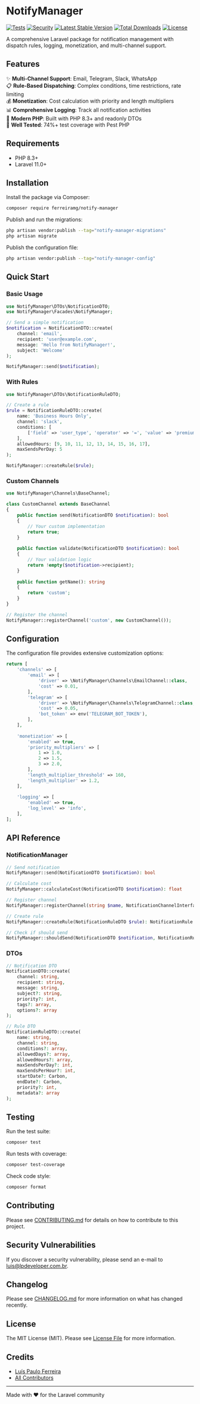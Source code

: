 # NotifyManager

[![Tests](https://github.com/Ferreiramg/notify-manager/workflows/Tests/badge.svg)](https://github.com/Ferreiramg/notify-manager/actions)
[![Security](https://github.com/Ferreiramg/notify-manager/workflows/Security%20&%20Quality/badge.svg)](https://github.com/Ferreiramg/notify-manager/actions)
[![Latest Stable Version](https://poser.pugx.org/ferreiramg/notify-manager/v/stable)](https://packagist.org/packages/ferreiramg/notify-manager)
[![Total Downloads](https://poser.pugx.org/ferreiramg/notify-manager/downloads)](https://packagist.org/packages/ferreiramg/notify-manager)
[![License](https://poser.pugx.org/ferreiramg/notify-manager/license)](https://packagist.org/packages/ferreiramg/notify-manager)

A comprehensive Laravel package for notification management with dispatch rules, logging, monetization, and multi-channel support.

## Features

✨ **Multi-Channel Support**: Email, Telegram, Slack, WhatsApp  
📋 **Rule-Based Dispatching**: Complex conditions, time restrictions, rate limiting  
💰 **Monetization**: Cost calculation with priority and length multipliers  
📊 **Comprehensive Logging**: Track all notification activities  
🔧 **Modern PHP**: Built with PHP 8.3+ and readonly DTOs  
🧪 **Well Tested**: 74%+ test coverage with Pest PHP  

## Requirements

- PHP 8.3+
- Laravel 11.0+

## Installation

Install the package via Composer:

```bash
composer require ferreiramg/notify-manager
```

Publish and run the migrations:

```bash
php artisan vendor:publish --tag="notify-manager-migrations"
php artisan migrate
```

Publish the configuration file:

```bash
php artisan vendor:publish --tag="notify-manager-config"
```

## Quick Start

### Basic Usage

```php
use NotifyManager\DTOs\NotificationDTO;
use NotifyManager\Facades\NotifyManager;

// Send a simple notification
$notification = NotificationDTO::create(
    channel: 'email',
    recipient: 'user@example.com',
    message: 'Hello from NotifyManager!',
    subject: 'Welcome'
);

NotifyManager::send($notification);
```

### With Rules

```php
use NotifyManager\DTOs\NotificationRuleDTO;

// Create a rule
$rule = NotificationRuleDTO::create(
    name: 'Business Hours Only',
    channel: 'slack',
    conditions: [
        ['field' => 'user_type', 'operator' => '=', 'value' => 'premium']
    ],
    allowedHours: [9, 10, 11, 12, 13, 14, 15, 16, 17],
    maxSendsPerDay: 5
);

NotifyManager::createRule($rule);
```

### Custom Channels

```php
use NotifyManager\Channels\BaseChannel;

class CustomChannel extends BaseChannel
{
    public function send(NotificationDTO $notification): bool
    {
        // Your custom implementation
        return true;
    }
    
    public function validate(NotificationDTO $notification): bool
    {
        // Your validation logic
        return !empty($notification->recipient);
    }
    
    public function getName(): string
    {
        return 'custom';
    }
}

// Register the channel
NotifyManager::registerChannel('custom', new CustomChannel());
```

## Configuration

The configuration file provides extensive customization options:

```php
return [
    'channels' => [
        'email' => [
            'driver' => \NotifyManager\Channels\EmailChannel::class,
            'cost' => 0.01,
        ],
        'telegram' => [
            'driver' => \NotifyManager\Channels\TelegramChannel::class,
            'cost' => 0.05,
            'bot_token' => env('TELEGRAM_BOT_TOKEN'),
        ],
    ],
    
    'monetization' => [
        'enabled' => true,
        'priority_multipliers' => [
            1 => 1.0,
            2 => 1.5,
            3 => 2.0,
        ],
        'length_multiplier_threshold' => 160,
        'length_multiplier' => 1.2,
    ],
    
    'logging' => [
        'enabled' => true,
        'log_level' => 'info',
    ],
];
```

## API Reference

### NotificationManager

```php
// Send notification
NotifyManager::send(NotificationDTO $notification): bool

// Calculate cost
NotifyManager::calculateCost(NotificationDTO $notification): float

// Register channel
NotifyManager::registerChannel(string $name, NotificationChannelInterface $channel): void

// Create rule
NotifyManager::createRule(NotificationRuleDTO $rule): NotificationRule

// Check if should send
NotifyManager::shouldSend(NotificationDTO $notification, NotificationRule $rule): bool
```

### DTOs

```php
// Notification DTO
NotificationDTO::create(
    channel: string,
    recipient: string,
    message: string,
    subject?: string,
    priority?: int,
    tags?: array,
    options?: array
);

// Rule DTO
NotificationRuleDTO::create(
    name: string,
    channel: string,
    conditions?: array,
    allowedDays?: array,
    allowedHours?: array,
    maxSendsPerDay?: int,
    maxSendsPerHour?: int,
    startDate?: Carbon,
    endDate?: Carbon,
    priority?: int,
    metadata?: array
);
```

## Testing

Run the test suite:

```bash
composer test
```

Run tests with coverage:

```bash
composer test-coverage
```

Check code style:

```bash
composer format
```

## Contributing

Please see [CONTRIBUTING.md](CONTRIBUTING.md) for details on how to contribute to this project.

## Security Vulnerabilities

If you discover a security vulnerability, please send an e-mail to luis@lpdeveloper.com.br.

## Changelog

Please see [CHANGELOG.md](CHANGELOG.md) for more information on what has changed recently.

## License

The MIT License (MIT). Please see [License File](LICENSE.md) for more information.

## Credits

- [Luís Paulo Ferreira](https://github.com/Ferreiramg)
- [All Contributors](../../contributors)

---

Made with ❤️ for the Laravel community
